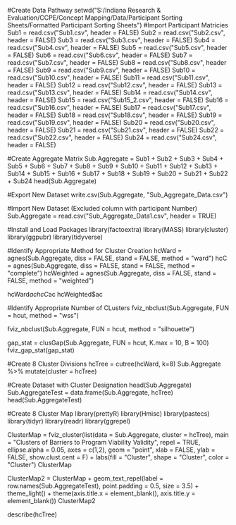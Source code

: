 #Create Data Pathway
setwd("S:/Indiana Research & Evaluation/CCPE/Concept Mapping/Data/Participant Sorting Sheets/Formatted Participant Sorting Sheets")
#Import Participant Matricies
Sub1 = read.csv("Sub1.csv", header = FALSE)
Sub2 = read.csv("Sub2.csv", header = FALSE)
Sub3 = read.csv("Sub3.csv", header = FALSE)
Sub4 = read.csv("Sub4.csv", header = FALSE)
Sub5 = read.csv("Sub5.csv", header = FALSE)
Sub6 = read.csv("Sub6.csv", header = FALSE)
Sub7 = read.csv("Sub7.csv", header = FALSE)
Sub8 = read.csv("Sub8.csv", header = FALSE)
Sub9 = read.csv("Sub9.csv", header = FALSE)
Sub10 = read.csv("Sub10.csv", header = FALSE)
Sub11 = read.csv("Sub11.csv", header = FALSE)
Sub12 = read.csv("Sub12.csv", header = FALSE)
Sub13 = read.csv("Sub13.csv", header = FALSE)
Sub14 = read.csv("Sub14.csv", header = FALSE)
Sub15 = read.csv("Sub15_2.csv", header = FALSE)
Sub16 = read.csv("Sub16.csv", header = FALSE)
Sub17 = read.csv("Sub17.csv", header = FALSE)
Sub18 = read.csv("Sub18.csv", header = FALSE)
Sub19 = read.csv("Sub19.csv", header = FALSE)
Sub20 = read.csv("Sub20.csv", header = FALSE)
Sub21 = read.csv("Sub21.csv", header = FALSE)
Sub22 = read.csv("Sub22.csv", header = FALSE)
Sub24 = read.csv("Sub24.csv", header = FALSE)

#Create Aggregate Matrix
Sub.Aggregate = Sub1 + Sub2 + Sub3 + Sub4 + Sub5 + Sub6 + Sub7 + Sub8 + Sub9 + Sub10 + Sub11 + Sub12 + Sub13 + Sub14 + Sub15 + Sub16 + Sub17 + Sub18 + Sub19 + Sub20 + Sub21 + Sub22 + Sub24
head(Sub.Aggregate)

#Export New Dataset
write.csv(Sub.Aggregate, "Sub_Aggregate_Data.csv")

#Import New Dataset (Excluded column with participant Number)
Sub.Aggregate = read.csv("Sub_Aggregate_Data1.csv", header = TRUE)

#Install and Load Packages
library(factoextra)
library(MASS)
library(cluster)
library(ggpubr)
library(tidyverse)

#Identify Appropriate Method for Cluster Creation
hcWard = agnes(Sub.Aggregate, diss = FALSE, stand = FALSE, method = "ward")
hcC = agnes(Sub.Aggregate, diss = FALSE, stand = FALSE, method = "complete")
hcWeighted = agnes(Sub.Aggregate, diss = FALSE, stand = FALSE, method = "weighted")

hcWard$ac
hcC$ac
hcWeighted$ac

#Identify Appropriate Number of CLusters
fviz_nbclust(Sub.Aggregate, FUN = hcut, method = "wss")

fviz_nbclust(Sub.Aggregate, FUN = hcut, method = "silhouette")

gap_stat = clusGap(Sub.Aggregate, FUN = hcut, K.max = 10, B = 100)
fviz_gap_stat(gap_stat)

#Create 8 Cluster Divisions
hcTree = cutree(hcWard, k=8)
Sub.Aggregate %>%
  mutate(cluster = hcTree)

#Create Dataset with Cluster Designation
head(Sub.Aggregate)
Sub.AggregateTest = data.frame(Sub.Aggregate, hcTree)
head(Sub.AggregateTest)

#Create 8 Cluster Map
library(prettyR)
library(Hmisc)
library(pastecs)
library(tidyr)
library(readr)
library(ggrepel)

ClusterMap = fviz_cluster(list(data = Sub.Aggregate, cluster = hcTree), main = "Clusters of Barriers to Program Viability Validity", repel = TRUE, ellipse.alpha = 0.05, axes = c(1,2), geom = "point", xlab = FALSE, ylab = FALSE, show.clust.cent = F) +
  labs(fill = "Cluster", shape = "Cluster", color = "Cluster")
ClusterMap

ClusterMap2 = ClusterMap + 
  geom_text_repel(label = row.names(Sub.AggregateTest), point.padding = 0.5, size = 3.5) +
  theme_light() +
  theme(axis.title.x = element_blank(), axis.title.y = element_blank())
ClusterMap2


describe(hcTree)


